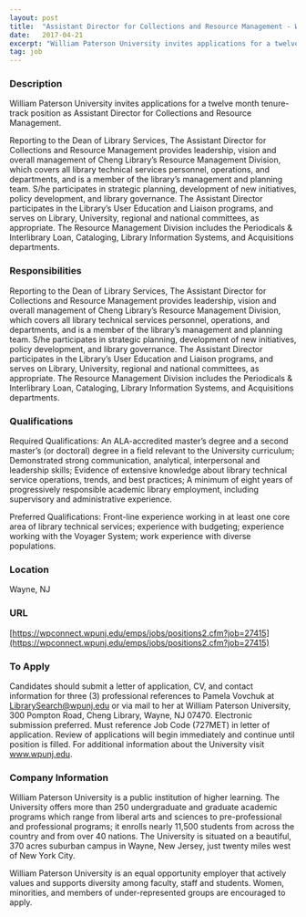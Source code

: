 ```yaml
---
layout: post
title:  "Assistant Director for Collections and Resource Management - William Paterson University of New Jersey"
date:   2017-04-21
excerpt: "William Paterson University invites applications for a twelve month tenure-track position as Assistant Director for Collections and Resource Management. Reporting to the Dean of Library Services, The Assistant Director for Collections and Resource Management provides leadership, vision and overall management of Cheng Library’s Resource Management Division, which covers all library..."
tag: job
---
```


### Description   

William Paterson University invites applications for a twelve month tenure-track position as Assistant Director for Collections and Resource Management.   

Reporting to the Dean of Library Services, The Assistant Director for Collections and Resource Management provides leadership, vision and overall management of Cheng Library’s Resource Management Division, which covers all library technical services personnel, operations, and departments, and is a member of the library’s management and planning team. S/he participates in strategic planning, development of new initiatives, policy development, and library governance. The Assistant Director participates in the Library’s User Education and Liaison programs, and serves on Library, University, regional and national committees, as appropriate.  The Resource Management Division includes the Periodicals & Interlibrary Loan, Cataloging, Library Information Systems, and Acquisitions departments.



### Responsibilities   

Reporting to the Dean of Library Services, The Assistant Director for Collections and Resource Management provides leadership, vision and overall management of Cheng Library’s Resource Management Division, which covers all library technical services personnel, operations, and departments, and is a member of the library’s management and planning team. S/he participates in strategic planning, development of new initiatives, policy development, and library governance. The Assistant Director participates in the Library’s User Education and Liaison programs, and serves on Library, University, regional and national committees, as appropriate.  The Resource Management Division includes the Periodicals & Interlibrary Loan, Cataloging, Library Information Systems, and Acquisitions departments.


### Qualifications   

Required Qualifications: An ALA-accredited master’s degree and a second master’s (or doctoral) degree in a field relevant to the University curriculum; Demonstrated strong communication, analytical, interpersonal and leadership skills; Evidence of extensive knowledge about library technical service operations, trends, and best practices; A minimum of eight years of progressively responsible academic library employment, including supervisory and administrative experience. 

Preferred Qualifications:  Front-line experience working in at least one core area of library technical services; experience with budgeting; experience working with the Voyager System; work experience with diverse populations.





### Location   

Wayne, NJ


### URL   

[https://wpconnect.wpunj.edu/emps/jobs/positions2.cfm?job=27415](https://wpconnect.wpunj.edu/emps/jobs/positions2.cfm?job=27415)

### To Apply   

Candidates should submit a letter of application, CV, and contact information for three (3) professional references to Pamela Vovchuk at LibrarySearch@wpunj.edu or via mail to her at William Paterson University, 300 Pompton Road, Cheng Library, Wayne, NJ  07470. Electronic submission preferred. Must reference Job Code (727MET) in letter of application. Review of applications will begin immediately and continue until position is filled.  For additional information about the University visit www.wpunj.edu.


### Company Information   

William Paterson University is a public institution of higher learning. The University offers more than 250 undergraduate and graduate academic programs which range from liberal arts and sciences to pre-professional and professional programs; it enrolls nearly 11,500 students from across the country and from over 40 nations. The University is situated on a beautiful, 370 acres suburban campus in Wayne, New Jersey, just twenty miles west of New York City. 

William Paterson University is an equal opportunity employer that actively values and supports diversity among faculty, staff and students. Women, minorities, and members of under-represented groups are encouraged to apply. 



